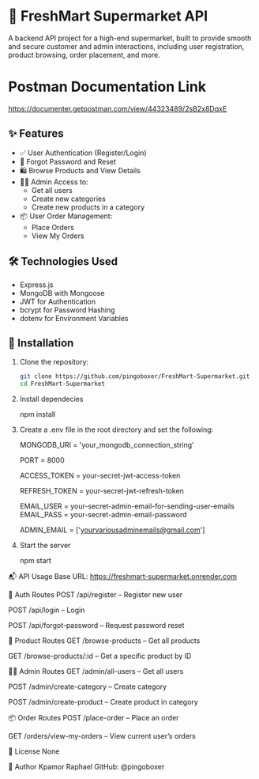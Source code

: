 # 🛒 FreshMart Supermarket API

A backend API project for a high-end supermarket, built to provide smooth and secure customer and admin interactions, including user registration, product browsing, order placement, and more.

# Postman Documentation Link

https://documenter.getpostman.com/view/44323489/2sB2x8DqxE

## ✨ Features

- ✅ User Authentication (Register/Login)
- 🔐 Forgot Password and Reset
- 🛍️ Browse Products and View Details
- 👨‍💼 Admin Access to:
  - Get all users
  - Create new categories
  - Create new products in a category
- 📦 User Order Management:
  - Place Orders
  - View My Orders

## 🛠 Technologies Used

- Express.js
- MongoDB with Mongoose
- JWT for Authentication
- bcrypt for Password Hashing
- dotenv for Environment Variables

## 🚀 Installation

1. Clone the repository:

   ```bash
   git clone https://github.com/pingoboxer/FreshMart-Supermarket.git
   cd FreshMart-Supermarket

2. Install dependecies

   npm install

3. Create a .env file in the root directory and set the following:

   MONGODB_URI = 'your_mongodb_connection_string'

   PORT = 8000

   ACCESS_TOKEN = your-secret-jwt-access-token

   REFRESH_TOKEN = your-secret-jwt-refresh-token


   EMAIL_USER = your-secret-admin-email-for-sending-user-emails
   EMAIL_PASS = your-secret-admin-email-password

   ADMIN_EMAIL = ['yourvariousadminemails@gmail.com']

4. Start the server

   npm start

📬 API Usage
Base URL: https://freshmart-supermarket.onrender.com

🔐 Auth Routes
POST /api/register – Register new user

POST /api/login – Login

POST /api/forgot-password – Request password reset

🛒 Product Routes
GET /browse-products – Get all products

GET /browse-products/:id – Get a specific product by ID

👨‍💼 Admin Routes
GET /admin/all-users – Get all users

POST /admin/create-category – Create category

POST /admin/create-product – Create product in category

📦 Order Routes
POST /place-order – Place an order

GET /orders/view-my-orders – View current user’s orders

📜 License
None

👤 Author
Kpamor Raphael
GitHub: @pingoboxer